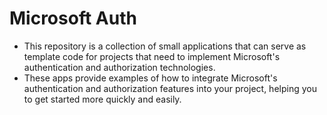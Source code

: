 # Microsoft Auth
- This repository is a collection of small applications that can serve as template code for projects that need to implement Microsoft's authentication and authorization technologies.
- These apps provide examples of how to integrate Microsoft's authentication and authorization features into your project, helping you to get started more quickly and easily.
